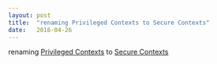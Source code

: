 ```yaml
---
layout: post
title:  "renaming Privileged Contexts to Secure Contexts"
date:   2016-04-26
---
```


renaming <a href="http://www.w3.org/TR/powerful-features">Privileged Contexts</a> to <a href="http://www.w3.org/TR/secure-contexts">Secure Contexts</a>

